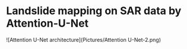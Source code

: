 # Landslide mapping on SAR data by Attention-U-Net


![Attention U-Net architecture](Pictures/Attention U-Net-2.png)
